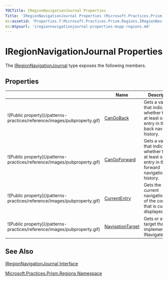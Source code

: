 ```yaml
---
TOCTitle: IRegionNavigationJournal Properties
Title: 'IRegionNavigationJournal Properties (Microsoft.Practices.Prism.Regions)'
ms:assetid: 'Properties.T:Microsoft.Practices.Prism.Regions.IRegionNavigationJournal'
ms:mtpsurl: 'iregionnavigationjournal-properties-mspp-regions.md'
---
```



# IRegionNavigationJournal Properties

The [IRegionNavigationJournal](https://msdn.microsoft.com/library/microsoft.practices.prism.regions.iregionnavigationjournal) type exposes the following members.

## Properties


<table>

<thead>
<tr class="header">
<th> </th>
<th>Name</th>
<th>Description</th>
</tr>
</thead>
<tbody>
<tr class="odd">
<td>![Public property](/patterns-practices/reference/images/pubproperty.gif)</td>
<td><a href="https://msdn.microsoft.com/library/microsoft.practices.prism.regions.iregionnavigationjournal.cangoback">CanGoBack</a></td>
<td><div class="summary">
Gets a value that indicates whether there is at least one entry in the back navigation history.
</div></td>
</tr>
<tr class="even">
<td>![Public property](/patterns-practices/reference/images/pubproperty.gif)</td>
<td><a href="https://msdn.microsoft.com/library/microsoft.practices.prism.regions.iregionnavigationjournal.cangoforward">CanGoForward</a></td>
<td><div class="summary">
Gets a value that indicates whether there is at least one entry in the forward navigation history.
</div></td>
</tr>
<tr class="odd">
<td>![Public property](/patterns-practices/reference/images/pubproperty.gif)</td>
<td><a href="https://msdn.microsoft.com/library/microsoft.practices.prism.regions.iregionnavigationjournal.currententry">CurrentEntry</a></td>
<td><div class="summary">
Gets the current navigation entry of the content that is currently displayed.
</div></td>
</tr>
<tr class="even">
<td>![Public property](/patterns-practices/reference/images/pubproperty.gif)</td>
<td><a href="https://msdn.microsoft.com/library/microsoft.practices.prism.regions.iregionnavigationjournal.navigationtarget">NavigationTarget</a></td>
<td><div class="summary">
Gets or sets the target that implements INavigateAsync.
</div></td>
</tr>
</tbody>
</table>

## See Also

[IRegionNavigationJournal Interface](https://msdn.microsoft.com/library/microsoft.practices.prism.regions.iregionnavigationjournal)

[Microsoft.Practices.Prism.Regions Namespace](https://msdn.microsoft.com/library/microsoft.practices.prism.regions)
